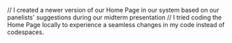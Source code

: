 // I created a newer version of our Home Page in our system based on our panelists' suggestions during our midterm presentation
// I tried coding the Home Page locally to experience a seamless changes in my code instead of codespaces.
